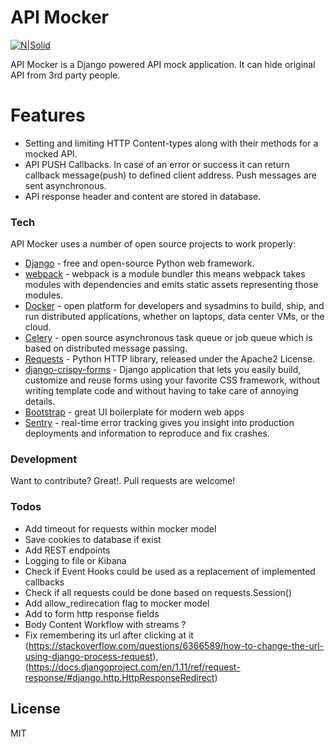 # API Mocker

[![N|Solid](https://circleci.com/gh/paveu/api_mocker/tree/develop.svg?style=shield&circle-token=fefd1e0b319193750fb2dc1a545cca97ddba350c)](https://github.com/paveu/api_mocker)

API Mocker is a Django powered API mock application. It can hide original API from 3rd party people.

# Features

  - Setting and limiting HTTP Content-types along with their methods for a mocked API.
  - API PUSH Callbacks. In case of an error or success it can return callback message(push) to defined client address. Push messages are sent asynchronous.
  - API response header and content are stored in database.

### Tech

API Mocker uses a number of open source projects to work properly:

* [Django](https://www.djangoproject.com/) - free and open-source Python web framework.
* [webpack](https://webpack.github.io/) - webpack is a module bundler this means webpack takes modules with dependencies and emits static assets representing those modules.
* [Docker](https://www.docker.com/) - open platform for developers and sysadmins to build, ship, and run distributed applications, whether on laptops, data center VMs, or the cloud.
* [Celery](http://www.celeryproject.org/) - open source asynchronous task queue or job queue which is based on distributed message passing.
* [Requests](http://docs.python-requests.org/en/master/) - Python HTTP library, released under the Apache2 License.
* [django-crispy-forms](https://django-crispy-forms.readthedocs.io/en/latest/) - Django application that lets you easily build, customize and reuse forms using your favorite CSS framework, without writing template code and without having to take care of annoying details.
* [Bootstrap](https://getbootstrap.com/) - great UI boilerplate for modern web apps
* [Sentry](https://sentry.io/) - real-time error tracking gives you insight into production deployments and information to reproduce and fix crashes.


### Development

Want to contribute? Great!. Pull requests are welcome!

### Todos

 - Add timeout for requests within mocker model
 - Save cookies to database if exist
 - Add REST endpoints
 - Logging to file or Kibana
 - Check if Event Hooks could be used as a replacement of implemented callbacks
 - Check if all requests could be done based on requests.Session()
 - Add allow_redirecation flag to mocker model
 - Add to form http response fields
 - Body Content Workflow with streams ?
 - Fix remembering its url after clicking at it (https://stackoverflow.com/questions/6366589/how-to-change-the-url-using-django-process-request), (https://docs.djangoproject.com/en/1.11/ref/request-response/#django.http.HttpResponseRedirect)


License
----

MIT
